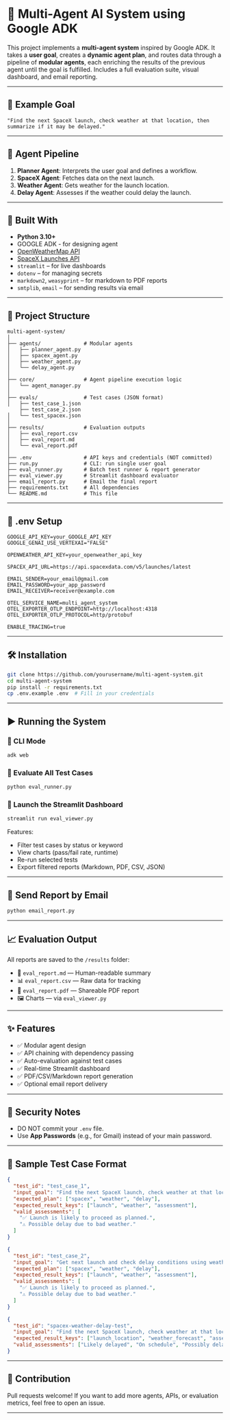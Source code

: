 # 🤖 Multi-Agent AI System using Google ADK

This project implements a **multi-agent system** inspired by Google ADK. It takes a **user goal**, creates a **dynamic agent plan**, and routes data through a pipeline of **modular agents**, each enriching the results of the previous agent until the goal is fulfilled. Includes a full evaluation suite, visual dashboard, and email reporting.

---

## 🚀 Example Goal

```
"Find the next SpaceX launch, check weather at that location, then summarize if it may be delayed."
```

---

## 🧠 Agent Pipeline

1. **Planner Agent**: Interprets the user goal and defines a workflow.
2. **SpaceX Agent**: Fetches data on the next launch.
3. **Weather Agent**: Gets weather for the launch location.
4. **Delay Agent**: Assesses if the weather could delay the launch.

---

## 🧰 Built With

- **Python 3.10+**
- GOOGLE ADK - for designing agent
- [OpenWeatherMap API](https://openweathermap.org/api)
- [SpaceX Launches API](https://github.com/r-spacex/SpaceX-API)
- `streamlit` – for live dashboards
- `dotenv` – for managing secrets
- `markdown2`, `weasyprint` – for markdown to PDF reports
- `smtplib`, `email` – for sending results via email

---

## 🧩 Project Structure

```
multi-agent-system/
│
├── agents/              # Modular agents
│   ├── planner_agent.py
│   ├── spacex_agent.py
│   ├── weather_agent.py
│   └── delay_agent.py
│
├── core/                # Agent pipeline execution logic
│   └── agent_manager.py
│
├── evals/               # Test cases (JSON format)
│   ├── test_case_1.json
    ├── test_case_2.json
│   └── test_spacex.json
│
├── results/             # Evaluation outputs
│   ├── eval_report.csv
│   ├── eval_report.md
│   └── eval_report.pdf
│
├── .env                 # API keys and credentials (NOT committed)
├── run.py               # CLI: run single user goal
├── eval_runner.py       # Batch test runner & report generator
├── eval_viewer.py       # Streamlit dashboard evaluator
├── email_report.py      # Email the final report
├── requirements.txt     # All dependencies
└── README.md            # This file
```

---

## 🔐 .env Setup

```dotenv
GOOGLE_API_KEY=your_GOOGLE_API_KEY
GOOGLE_GENAI_USE_VERTEXAI="FALSE"

OPENWEATHER_API_KEY=your_openweather_api_key

SPACEX_API_URL=https://api.spacexdata.com/v5/launches/latest

EMAIL_SENDER=your_email@gmail.com
EMAIL_PASSWORD=your_app_password
EMAIL_RECEIVER=receiver@example.com

OTEL_SERVICE_NAME=multi_agent_system
OTEL_EXPORTER_OTLP_ENDPOINT=http://localhost:4318
OTEL_EXPORTER_OTLP_PROTOCOL=http/protobuf

ENABLE_TRACING=true
```

---

## 🛠️ Installation

```bash
git clone https://github.com/yourusername/multi-agent-system.git
cd multi-agent-system
pip install -r requirements.txt
cp .env.example .env  # Fill in your credentials
```

---

## ▶️ Running the System

### 🔹 CLI Mode

```bash
adk web
```

### 🔹 Evaluate All Test Cases

```bash
python eval_runner.py
```

### 🔹 Launch the Streamlit Dashboard

```bash
streamlit run eval_viewer.py
```

Features:
- Filter test cases by status or keyword
- View charts (pass/fail rate, runtime)
- Re-run selected tests
- Export filtered reports (Markdown, PDF, CSV, JSON)

---

## 📧 Send Report by Email

```bash
python email_report.py
```

---

## 📈 Evaluation Output

All reports are saved to the `/results` folder:

- 📄 `eval_report.md` — Human-readable summary
- 📊 `eval_report.csv` — Raw data for tracking
- 🧾 `eval_report.pdf` — Shareable PDF report
- 🖼️ Charts — via `eval_viewer.py`

---

## ✨ Features

- ✅ Modular agent design
- ✅ API chaining with dependency passing
- ✅ Auto-evaluation against test cases
- ✅ Real-time Streamlit dashboard
- ✅ PDF/CSV/Markdown report generation
- ✅ Optional email report delivery

---

## 🔐 Security Notes

- DO NOT commit your `.env` file.
- Use **App Passwords** (e.g., for Gmail) instead of your main password.

---

## 🧪 Sample Test Case Format

```json
{
  "test_id": "test_case_1",
  "input_goal": "Find the next SpaceX launch, check weather at that location, then summarize if it may be delayed.",
  "expected_plan": ["spacex", "weather", "delay"],
  "expected_result_keys": ["launch", "weather", "assessment"],
  "valid_assessments": [
    "✅ Launch is likely to proceed as planned.",
    "⚠️ Possible delay due to bad weather."
  ]
}

{
  "test_id": "test_case_2",
  "input_goal": "Get next launch and check delay conditions using weather",
  "expected_plan": ["spacex", "weather", "delay"],
  "expected_result_keys": ["launch", "weather", "assessment"],
  "valid_assessments": [
    "✅ Launch is likely to proceed as planned.",
    "⚠️ Possible delay due to bad weather."
  ]
}

{
  "test_id": "spacex-weather-delay-test",
  "input_goal": "Find the next SpaceX launch, check weather at that location, then summarize if it may be delayed.",
  "expected_result_keys": ["launch_location", "weather_forecast", "assessment"],
  "valid_assessments": ["Likely delayed", "On schedule", "Possibly delayed"]
}
```


---

## 🤝 Contribution

Pull requests welcome! If you want to add more agents, APIs, or evaluation metrics, feel free to open an issue.

---
